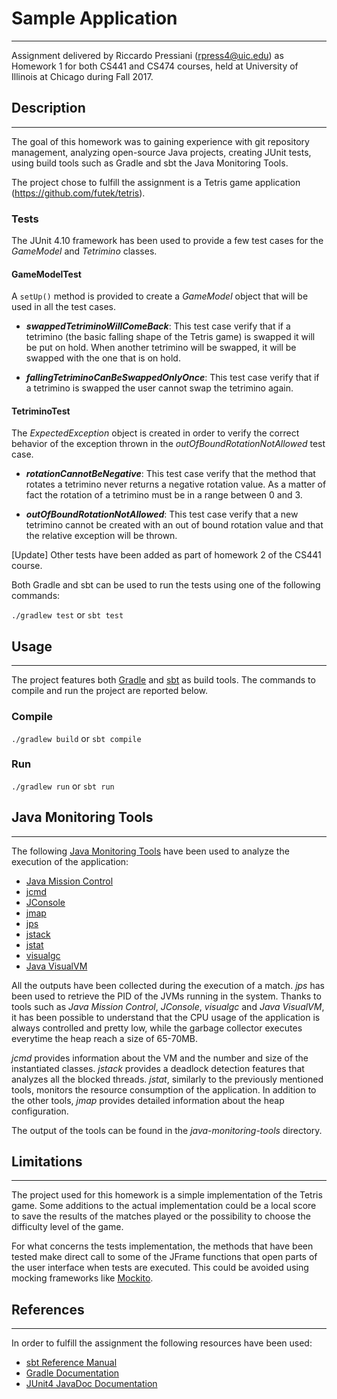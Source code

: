 # Sample Application
___
Assignment delivered by Riccardo Pressiani ([rpress4@uic.edu](mailto:rpress4@uic.edu)) as Homework 1 for both CS441 and CS474 courses, held at University of Illinois at Chicago during Fall 2017.

## Description
___
The goal of this homework was to gaining experience with git repository management, analyzing open-source Java projects, creating JUnit tests, using build tools such as Gradle and sbt the Java Monitoring Tools.

The project chose to fulfill the assignment is a Tetris game application (https://github.com/futek/tetris).

### Tests
The JUnit 4.10 framework has been used to provide a few test cases for the _GameModel_ and _Tetrimino_ classes.

#### GameModelTest
A `setUp()` method is provided to create a _GameModel_ object that will be used in all the test cases.

* **_swappedTetriminoWillComeBack_**: This test case verify that if a tetrimino (the  basic falling shape of the Tetris game) is swapped it will be put on hold. When another tetrimino will be swapped, it will be swapped with the one that is on hold.

* **_fallingTetriminoCanBeSwappedOnlyOnce_**: This test case verify that if a tetrimino is swapped the user cannot swap the tetrimino again.

#### TetriminoTest
The _ExpectedException_ object is created in order to verify the correct behavior of the exception thrown in the _outOfBoundRotationNotAllowed_ test case.

* **_rotationCannotBeNegative_**: This test case verify that the method that rotates a tetrimino never returns a negative rotation value. As a matter of fact the rotation of a tetrimino must be in a range between 0 and 3.

* **_outOfBoundRotationNotAllowed_**: This test case verify that a new tetrimino cannot be created with an out of bound rotation value and that the relative exception will be thrown.

[Update] Other tests have been added as part of homework 2 of the CS441 course.


Both Gradle and sbt can be used to run the tests using one of the following commands:

`./gradlew test` or `sbt test`


## Usage
___
The project features both [Gradle](https://gradle.org/) and [sbt](http://www.scala-sbt.org/) as build tools. The commands to compile and run the project are reported below.

### Compile

`./gradlew build` or `sbt compile`

### Run

`./gradlew run` or `sbt run`

## Java Monitoring Tools
___
The following [Java Monitoring Tools](https://docs.oracle.com/javase/8/docs/technotes/guides/troubleshoot/tooldescr025.html) have been used to analyze the execution of the application:

* [Java Mission Control](https://docs.oracle.com/javase/8/docs/technotes/guides/troubleshoot/tooldescr002.html#BABIBBDE)
* [jcmd](https://docs.oracle.com/javase/8/docs/technotes/guides/troubleshoot/tooldescr006.html#BABEHABG)
* [JConsole](https://docs.oracle.com/javase/8/docs/technotes/guides/troubleshoot/tooldescr009.html#BABDCICF)
* [jmap](https://docs.oracle.com/javase/8/docs/technotes/guides/troubleshoot/tooldescr014.html#BABGAFEG)
* [jps](https://docs.oracle.com/javase/8/docs/technotes/guides/troubleshoot/tooldescr015.html#BABHCEDC)
* [jstack](https://docs.oracle.com/javase/8/docs/technotes/guides/troubleshoot/tooldescr016.html#BABFCHDE)
* [jstat](https://docs.oracle.com/javase/8/docs/technotes/guides/troubleshoot/tooldescr017.html#BABCDBEA)
* [visualgc](https://docs.oracle.com/javase/8/docs/technotes/guides/troubleshoot/tooldescr018.html#BABCDEBE)
* [Java VisualVM](https://docs.oracle.com/javase/8/docs/technotes/guides/troubleshoot/tooldescr010.html#BABEEIFH)

All the outputs have been collected during the execution of a match. _jps_ has been used to retrieve the PID of the JVMs running in the system. Thanks to tools such as _Java Mission Control_, _JConsole_, _visualgc_ and _Java VisualVM_, it has been possible to understand that the CPU usage of the application is always controlled and pretty low, while the garbage collector executes everytime the heap reach a size of 65-70MB.

_jcmd_ provides information about the VM and the number and size of the instantiated classes. _jstack_ provides a deadlock detection features that analyzes all the blocked threads. _jstat_, similarly to the previously mentioned tools, monitors the resource consumption of the application. In addition to the other tools, _jmap_ provides detailed information about the heap configuration.

The output of the tools can be found in the _java-monitoring-tools_ directory.

## Limitations
___
The project used for this homework is a simple implementation of the Tetris game. Some additions to the actual implementation could be a local score to save the results of the matches played or the possibility to choose the difficulty level of the game.

For what concerns the tests implementation, the methods that have been tested make direct call to some of the JFrame functions that open parts of the user interface when tests are executed. This could be avoided using mocking frameworks like [Mockito](http://site.mockito.org/).

## References
___
In order to fulfill the assignment the following resources have been used:

* [sbt Reference Manual](http://www.scala-sbt.org/1.x/docs/index.html)
* [Gradle Documentation](https://gradle.org/docs/)
* [JUnit4 JavaDoc Documentation](http://junit.org/junit4/javadoc/latest/index.html)
